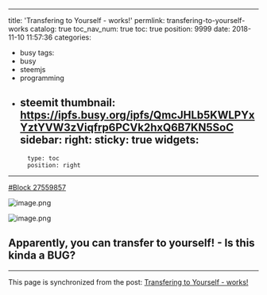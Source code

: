 
---
title: 'Transfering to Yourself - works!'
permlink: transfering-to-yourself-works
catalog: true
toc_nav_num: true
toc: true
position: 9999
date: 2018-11-10 11:57:36
categories:
- busy
tags:
- busy
- steemjs
- programming
- steemit
thumbnail: https://ipfs.busy.org/ipfs/QmcJHLb5KWLPYxYztYVW3zViqfrp6PCVk2hxQ6B7KN5SoC
sidebar:
    right:
        sticky: true
widgets:
    -
        type: toc
        position: right
---


[#Block 27559857](https://steemd.com/b/27559857#155f6189ecd27868b0c43102b09705d2a9f25059)

![image.png](https://ipfs.busy.org/ipfs/QmcJHLb5KWLPYxYztYVW3zViqfrp6PCVk2hxQ6B7KN5SoC)

![image.png](https://ipfs.busy.org/ipfs/QmRVT26BLNetg9MoKYggyJxf5ezjLmyKmJcf1d7hHzbde2)

## Apparently, you can transfer to yourself! - Is this kinda a BUG?

- - -

This page is synchronized from the post: [Transfering to Yourself - works!](https://steemit.com/@justyy/transfering-to-yourself-works)
